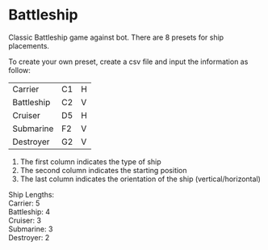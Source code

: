 # Battleship
Classic Battleship game against bot. There are 8 presets for ship placements.

To create your own preset, create a csv file and input the information as follow:

|            |    |   |
|------------|----|---|
| Carrier    | C1 | H |
| Battleship | C2 | V |
| Cruiser    | D5 | H |
| Submarine  | F2 | V |
| Destroyer  | G2 | V |


1. The first column indicates the type of ship
2. The second column indicates the starting position
3. The last column indicates the orientation of the ship (vertical/horizontal)

Ship Lengths: \
Carrier: 5 \
Battleship: 4 \
Cruiser: 3 \
Submarine: 3 \
Destroyer: 2
